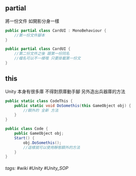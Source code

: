 
partial
---
將一份文件 
如開影分身一樣
```csharp
public partial class CardUI : MonoBehaviour {
	//第一份文件腳本
}

public partial class CardUI {
	//第二份文件之後 跟第一份同名
	//檔名可以不一樣哦 只要掛載第一份文
}
```

this
---
Unity 本身有很多庫
不得對原庫動手腳
另外造出兵器庫的方法
```csharp
public static class CodeThis {
	public static void DoSomethis(this GameObject obj) {
		//額外的 全新 方法
	}
}
```

```csharp
public class Code {
	public GameObject obj;
	Start() {
		obj.DoSomethis();
		//這樣就可以使用靜態額外的方法
	}
}
```

###### tags: #wiki #Unity #Unity_SOP 